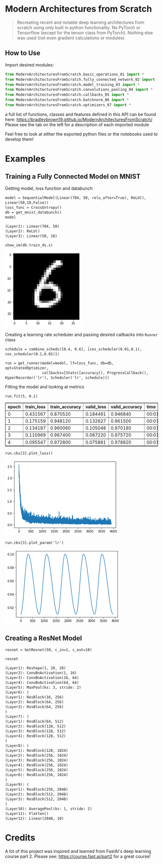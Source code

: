 # Modern Architectures from Scratch
> Recreating recent and notable deep learning architectures from scratch using only built in python functionality. No PyTorch or Tensorflow (except for the tensor class from PyTorch). Nothing else was used (not even gradient calculations or modules)


## How to Use

Import desired modules:
```python
from ModernArchitecturesFromScratch.basic_operations_01 import *
from ModernArchitecturesFromScratch.fully_connected_network_02 import *
from ModernArchitecturesFromScratch.model_training_03 import *
from ModernArchitecturesFromScratch.convolutions_pooling_04 import *
from ModernArchitecturesFromScratch.callbacks_05 import *
from ModernArchitecturesFromScratch.batchnorm_06 import *
from ModernArchitecturesFromScratch.optimizers_07 import *
```
a full list of functions, classes and features defined in this API can be found here: https://bradleybrown19.github.io/ModernArchitecturesFromScratch/ Please see the tab on the left for a description of each imported module

Feel free to look at either the exported python files or the notebooks used to develop them!

# Examples

## Training a Fully Connected Model on MNIST

Getting model, loss function and databunch

```
model = SequentialModel(Linear(784, 50, relu_after=True), ReLU(), Linear(50,10,False))
loss_func = CrossEntropy()
db = get_mnist_databunch()
model
```




    (Layer1): Linear(784, 50)
    (Layer2): ReLU()
    (Layer3): Linear(50, 10)



```
show_im(db.train_ds.x)
```


![png](docs/images/output_6_0.png)


Creating a learning rate scheduler and passing desired callbacks into `Runner` class

```
schedule = combine_scheds([0.4, 0.6], [cos_scheduler(0.01,0.1), cos_scheduler(0.1,0.01)])
```

```
run = get_runner(model=model, lf=loss_func, db=db, opt=StatedOptimizer, 
                 callbacks=[Stats([accuracy]), ProgressCallback(), HyperRecorder('lr'), Scheduler('lr', schedule)])
```

Fitting the model and looking at metrics

```
run.fit(5, 0.1)
```


<table border="1" class="dataframe">
  <thead>
    <tr style="text-align: left;">
      <th>epoch</th>
      <th>train_loss</th>
      <th>train_accuracy</th>
      <th>valid_loss</th>
      <th>valid_accuracy</th>
      <th>time</th>
    </tr>
  </thead>
  <tbody>
    <tr>
      <td>0</td>
      <td>0.431567</td>
      <td>0.870520</td>
      <td>0.184491</td>
      <td>0.946840</td>
      <td>00:01</td>
    </tr>
    <tr>
      <td>1</td>
      <td>0.175159</td>
      <td>0.948120</td>
      <td>0.132627</td>
      <td>0.961500</td>
      <td>00:01</td>
    </tr>
    <tr>
      <td>2</td>
      <td>0.134197</td>
      <td>0.960060</td>
      <td>0.105048</td>
      <td>0.970180</td>
      <td>00:01</td>
    </tr>
    <tr>
      <td>3</td>
      <td>0.110969</td>
      <td>0.967400</td>
      <td>0.087220</td>
      <td>0.975720</td>
      <td>00:01</td>
    </tr>
    <tr>
      <td>4</td>
      <td>0.095547</td>
      <td>0.972800</td>
      <td>0.075881</td>
      <td>0.978820</td>
      <td>00:01</td>
    </tr>
  </tbody>
</table>


```
run.cbs[3].plot_loss()
```


![png](docs/images/output_12_0.png)


```
run.cbs[3].plot_param('lr')
```


![png](docs/images/output_13_0.png)


## Creating a ResNet Model

```
resnet = GetResnet(50, c_in=1, c_out=10)
```

```
resnet
```




    (Layer1): Reshape(1, 28, 28)
    (Layer2): ConvBnActivation(1, 16)
    (Layer3): ConvBnActivation(16, 64)
    (Layer4): ConvBnActivation(64, 64)
    (Layer5): MaxPool(ks: 3, stride: 2)
    (Layer6): (
    (Layer1): ResBlock(16, 256)
    (Layer2): ResBlock(64, 256)
    (Layer3): ResBlock(64, 256)
    )
    (Layer7): (
    (Layer1): ResBlock(64, 512)
    (Layer2): ResBlock(128, 512)
    (Layer3): ResBlock(128, 512)
    (Layer4): ResBlock(128, 512)
    )
    (Layer8): (
    (Layer1): ResBlock(128, 1024)
    (Layer2): ResBlock(256, 1024)
    (Layer3): ResBlock(256, 1024)
    (Layer4): ResBlock(256, 1024)
    (Layer5): ResBlock(256, 1024)
    (Layer6): ResBlock(256, 1024)
    )
    (Layer9): (
    (Layer1): ResBlock(256, 2048)
    (Layer2): ResBlock(512, 2048)
    (Layer3): ResBlock(512, 2048)
    )
    (Layer10): AveragePool(ks: 1, stride: 2)
    (Layer11): Flatten()
    (Layer12): Linear(2048, 10)



# Credits

A lot of this project was inspired and learned from FastAI's deep learning course part 2. Please see:
https://course.fast.ai/part2
for a great course!
